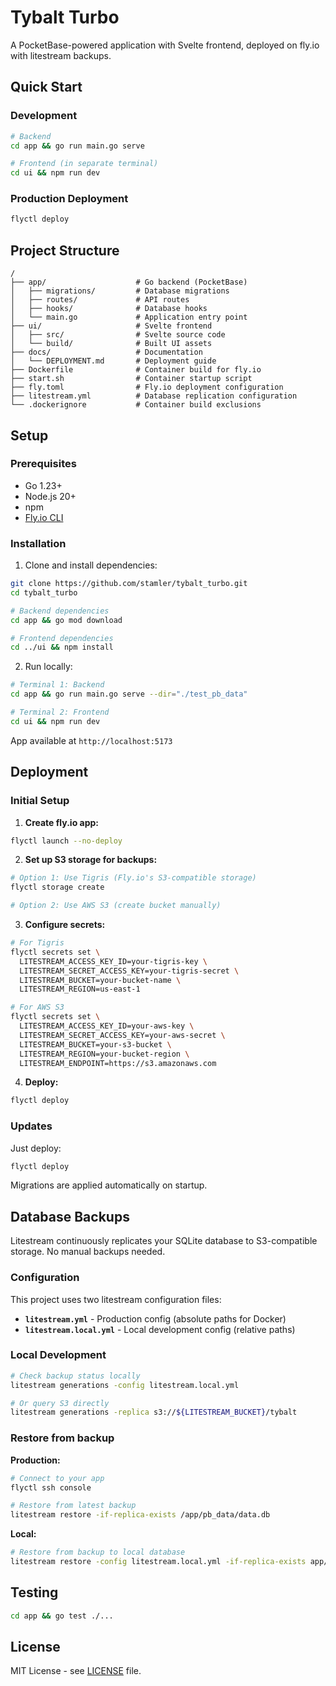 # Tybalt Turbo

A PocketBase-powered application with Svelte frontend, deployed on fly.io with litestream backups.

## Quick Start

### Development

```bash
# Backend
cd app && go run main.go serve

# Frontend (in separate terminal)
cd ui && npm run dev
```

### Production Deployment

```bash
flyctl deploy
```

## Project Structure

```text
/
├── app/                    # Go backend (PocketBase)
│   ├── migrations/         # Database migrations
│   ├── routes/             # API routes
│   ├── hooks/              # Database hooks
│   └── main.go             # Application entry point
├── ui/                     # Svelte frontend
│   ├── src/                # Svelte source code
│   └── build/              # Built UI assets
├── docs/                   # Documentation
│   └── DEPLOYMENT.md       # Deployment guide
├── Dockerfile              # Container build for fly.io
├── start.sh                # Container startup script
├── fly.toml                # Fly.io deployment configuration
├── litestream.yml          # Database replication configuration
└── .dockerignore           # Container build exclusions
```

## Setup

### Prerequisites

- Go 1.23+
- Node.js 20+
- npm
- [Fly.io CLI](https://fly.io/docs/hands-on/install-flyctl/)

### Installation

1. Clone and install dependencies:

```bash
git clone https://github.com/stamler/tybalt_turbo.git
cd tybalt_turbo

# Backend dependencies
cd app && go mod download

# Frontend dependencies  
cd ../ui && npm install
```

2. Run locally:

```bash
# Terminal 1: Backend
cd app && go run main.go serve --dir="./test_pb_data"

# Terminal 2: Frontend
cd ui && npm run dev
```

App available at `http://localhost:5173`

## Deployment

### Initial Setup

1. **Create fly.io app:**

```bash
flyctl launch --no-deploy
```

2. **Set up S3 storage for backups:**

```bash
# Option 1: Use Tigris (Fly.io's S3-compatible storage)
flyctl storage create

# Option 2: Use AWS S3 (create bucket manually)
```

3. **Configure secrets:**

```bash
# For Tigris
flyctl secrets set \
  LITESTREAM_ACCESS_KEY_ID=your-tigris-key \
  LITESTREAM_SECRET_ACCESS_KEY=your-tigris-secret \
  LITESTREAM_BUCKET=your-bucket-name \
  LITESTREAM_REGION=us-east-1

# For AWS S3  
flyctl secrets set \
  LITESTREAM_ACCESS_KEY_ID=your-aws-key \
  LITESTREAM_SECRET_ACCESS_KEY=your-aws-secret \
  LITESTREAM_BUCKET=your-s3-bucket \
  LITESTREAM_REGION=your-bucket-region \
  LITESTREAM_ENDPOINT=https://s3.amazonaws.com
```

4. **Deploy:**

```bash
flyctl deploy
```

### Updates

Just deploy:

```bash
flyctl deploy
```

Migrations are applied automatically on startup.

## Database Backups

Litestream continuously replicates your SQLite database to S3-compatible storage. No manual backups needed.

### Configuration

This project uses two litestream configuration files:

- **`litestream.yml`** - Production config (absolute paths for Docker)
- **`litestream.local.yml`** - Local development config (relative paths)

### Local Development

```bash
# Check backup status locally
litestream generations -config litestream.local.yml

# Or query S3 directly
litestream generations -replica s3://${LITESTREAM_BUCKET}/tybalt
```

### Restore from backup

**Production:**

```bash
# Connect to your app
flyctl ssh console

# Restore from latest backup
litestream restore -if-replica-exists /app/pb_data/data.db
```

**Local:**

```bash
# Restore from backup to local database
litestream restore -config litestream.local.yml -if-replica-exists app/pb_data/data.db
```

## Testing

```bash
cd app && go test ./...
```

## License

MIT License - see [LICENSE](LICENSE) file.
